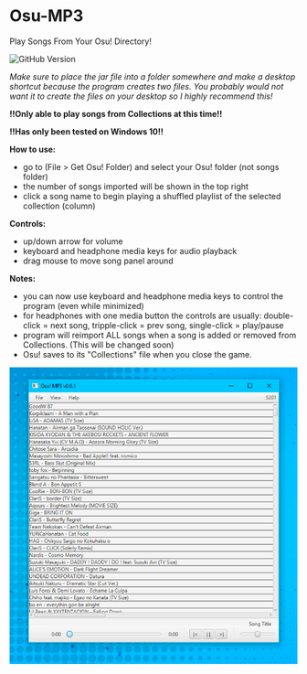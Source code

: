 # Osu-MP3
Play Songs From Your Osu! Directory!

![GitHub Version](https://img.shields.io/github/v/release/Supernova1114/Osu-MP3)

*Make sure to place the jar file into a folder somewhere and make a desktop shortcut because the program creates two files. 
You probably would not want it to create the files on your desktop so I highly recommend this!*

**!!Only able to play songs from Collections at this time!!**

**!!Has only been tested on Windows 10!!**

**How to use:**
* go to (File > Get Osu! Folder) and select your Osu! folder (not songs folder)
* the number of songs imported will be shown in the top right
* click a song name to begin playing a shuffled playlist of the selected collection (column)

**Controls:**
* up/down arrow for volume
* keyboard and headphone media keys for audio playback
* drag mouse to move song panel around

**Notes:**
* you can now use keyboard and headphone media keys to control the program (even while minimized)
* for headphones with one media button the controls are usually: double-click = next song, tripple-click = prev song, single-click = play/pause
* program will reimport ALL songs when a song is added or removed from Collections. (This will be changed soon)
* Osu! saves to its "Collections" file when you close the game.

![](repoimages/appv0.6.1.png)
